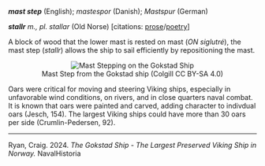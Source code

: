 **_mast step_** (English); _mastespor_ (Danish); _Mastspur_ (German)

_**stallr** m., pl. stallar_ (Old Norse) [citations: [prose](https://onp.ku.dk/onp/onp.php?o75020)/[poetry](https://lexiconpoeticum.org/m.php?p=lemma&i=78913)]  

  A block of wood that the lower mast is rested on mast (_ON siglutré_), the mast step (_stallr_) allows the ship to sail efficiently by repositioning the mast.   

<div align="center">
  
  ![Mast Stepping on the Gokstad Ship](<img width="745" alt="Screenshot 2024-12-05 at 6 53 35 pm" src="https://github.com/user-attachments/assets/eb9bd764-3857-4c98-97bc-86a8b0bf5b11">)  
  Mast Step from the Gokstad ship (Colgill CC BY-SA 4.0)

</div>

  Oars were critical for moving and steering Viking ships, especially in unfavorable wind conditions, on rivers, and in close quarters naval combat. It is known that oars were painted and carved, adding character to indivdual oars (Jesch, 154).  The largest Viking ships could have more than 30 oars per side (Crumlin-Pedersen, 92).   

---

  Ryan, Craig. 2024. _The Gokstad Ship - The Largest Preserved Viking Ship in Norway._ NavalHistoria


